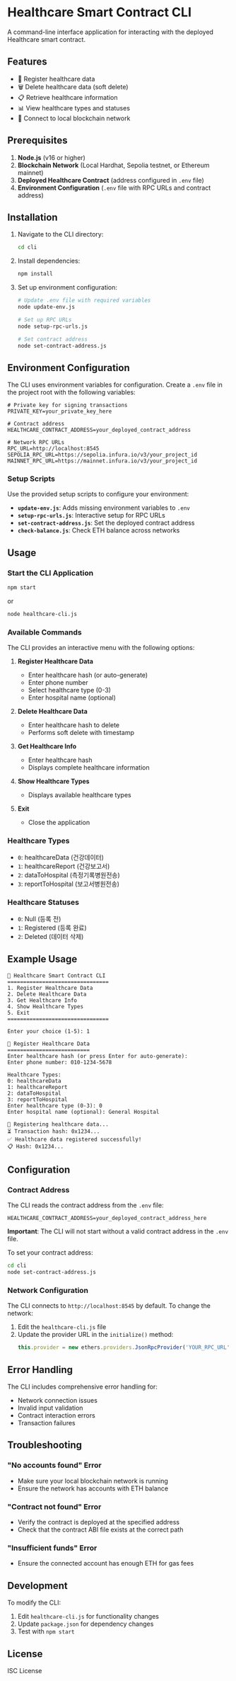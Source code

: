 # Healthcare Smart Contract CLI

A command-line interface application for interacting with the deployed Healthcare smart contract.

## Features

- 🏥 Register healthcare data
- 🗑️ Delete healthcare data (soft delete)
- 📋 Retrieve healthcare information
- 📊 View healthcare types and statuses
- 🔗 Connect to local blockchain network

## Prerequisites

1. **Node.js** (v16 or higher)
2. **Blockchain Network** (Local Hardhat, Sepolia testnet, or Ethereum mainnet)
3. **Deployed Healthcare Contract** (address configured in `.env` file)
4. **Environment Configuration** (`.env` file with RPC URLs and contract address)

## Installation

1. Navigate to the CLI directory:
   ```bash
   cd cli
   ```

2. Install dependencies:
   ```bash
   npm install
   ```

3. Set up environment configuration:
   ```bash
   # Update .env file with required variables
   node update-env.js
   
   # Set up RPC URLs
   node setup-rpc-urls.js
   
   # Set contract address
   node set-contract-address.js
   ```

## Environment Configuration

The CLI uses environment variables for configuration. Create a `.env` file in the project root with the following variables:

```env
# Private key for signing transactions
PRIVATE_KEY=your_private_key_here

# Contract address
HEALTHCARE_CONTRACT_ADDRESS=your_deployed_contract_address

# Network RPC URLs
RPC_URL=http://localhost:8545
SEPOLIA_RPC_URL=https://sepolia.infura.io/v3/your_project_id
MAINNET_RPC_URL=https://mainnet.infura.io/v3/your_project_id
```

### Setup Scripts

Use the provided setup scripts to configure your environment:

- **`update-env.js`**: Adds missing environment variables to `.env`
- **`setup-rpc-urls.js`**: Interactive setup for RPC URLs
- **`set-contract-address.js`**: Set the deployed contract address
- **`check-balance.js`**: Check ETH balance across networks

## Usage

### Start the CLI Application

```bash
npm start
```

or

```bash
node healthcare-cli.js
```

### Available Commands

The CLI provides an interactive menu with the following options:

1. **Register Healthcare Data**
   - Enter healthcare hash (or auto-generate)
   - Enter phone number
   - Select healthcare type (0-3)
   - Enter hospital name (optional)

2. **Delete Healthcare Data**
   - Enter healthcare hash to delete
   - Performs soft delete with timestamp

3. **Get Healthcare Info**
   - Enter healthcare hash
   - Displays complete healthcare information

4. **Show Healthcare Types**
   - Displays available healthcare types

5. **Exit**
   - Close the application

### Healthcare Types

- `0`: healthcareData (건강데이터)
- `1`: healthcareReport (건강보고서)
- `2`: dataToHospital (측정기록병원전송)
- `3`: reportToHospital (보고서병원전송)

### Healthcare Statuses

- `0`: Null (등록 전)
- `1`: Registered (등록 완료)
- `2`: Deleted (데이터 삭제)

## Example Usage

```
🏥 Healthcare Smart Contract CLI
================================
1. Register Healthcare Data
2. Delete Healthcare Data
3. Get Healthcare Info
4. Show Healthcare Types
5. Exit
================================

Enter your choice (1-5): 1

📝 Register Healthcare Data
==========================
Enter healthcare hash (or press Enter for auto-generate): 
Enter phone number: 010-1234-5678

Healthcare Types:
0: healthcareData
1: healthcareReport
2: dataToHospital
3: reportToHospital
Enter healthcare type (0-3): 0
Enter hospital name (optional): General Hospital

🔄 Registering healthcare data...
⏳ Transaction hash: 0x1234...
✅ Healthcare data registered successfully!
📋 Hash: 0x1234...
```

## Configuration

### Contract Address

The CLI reads the contract address from the `.env` file:
```
HEALTHCARE_CONTRACT_ADDRESS=your_deployed_contract_address_here
```

**Important**: The CLI will not start without a valid contract address in the `.env` file.

To set your contract address:
```bash
cd cli
node set-contract-address.js
```

### Network Configuration

The CLI connects to `http://localhost:8545` by default. To change the network:

1. Edit the `healthcare-cli.js` file
2. Update the provider URL in the `initialize()` method:
   ```javascript
   this.provider = new ethers.providers.JsonRpcProvider('YOUR_RPC_URL');
   ```

## Error Handling

The CLI includes comprehensive error handling for:
- Network connection issues
- Invalid input validation
- Contract interaction errors
- Transaction failures

## Troubleshooting

### "No accounts found" Error
- Make sure your local blockchain network is running
- Ensure the network has accounts with ETH balance

### "Contract not found" Error
- Verify the contract is deployed at the specified address
- Check that the contract ABI file exists at the correct path

### "Insufficient funds" Error
- Ensure the connected account has enough ETH for gas fees

## Development

To modify the CLI:

1. Edit `healthcare-cli.js` for functionality changes
2. Update `package.json` for dependency changes
3. Test with `npm start`

## License

ISC License

